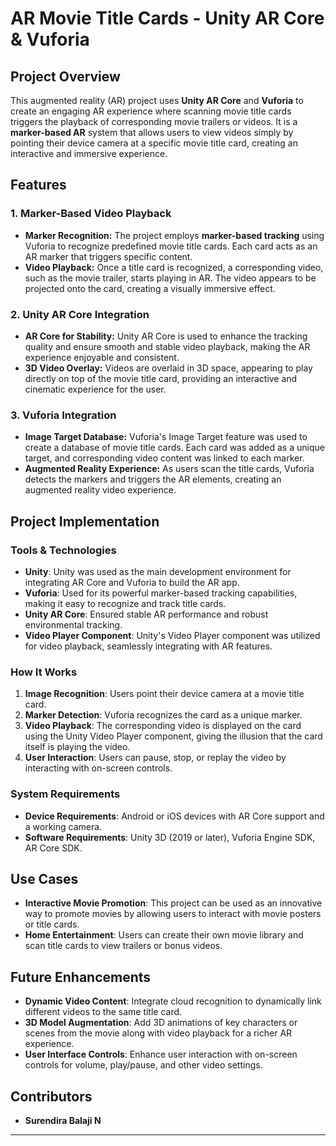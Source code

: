 # AR Movie Title Cards - Unity AR Core & Vuforia

## Project Overview

This augmented reality (AR) project uses **Unity AR Core** and **Vuforia** to create an engaging AR experience where scanning movie title cards triggers the playback of corresponding movie trailers or videos. It is a **marker-based AR** system that allows users to view videos simply by pointing their device camera at a specific movie title card, creating an interactive and immersive experience.

## Features

### 1. Marker-Based Video Playback
- **Marker Recognition:** The project employs **marker-based tracking** using Vuforia to recognize predefined movie title cards. Each card acts as an AR marker that triggers specific content.
- **Video Playback:** Once a title card is recognized, a corresponding video, such as the movie trailer, starts playing in AR. The video appears to be projected onto the card, creating a visually immersive effect.

### 2. Unity AR Core Integration
- **AR Core for Stability:** Unity AR Core is used to enhance the tracking quality and ensure smooth and stable video playback, making the AR experience enjoyable and consistent.
- **3D Video Overlay:** Videos are overlaid in 3D space, appearing to play directly on top of the movie title card, providing an interactive and cinematic experience for the user.

### 3. Vuforia Integration
- **Image Target Database:** Vuforia's Image Target feature was used to create a database of movie title cards. Each card was added as a unique target, and corresponding video content was linked to each marker.
- **Augmented Reality Experience:** As users scan the title cards, Vuforia detects the markers and triggers the AR elements, creating an augmented reality video experience.

## Project Implementation

### Tools & Technologies
- **Unity**: Unity was used as the main development environment for integrating AR Core and Vuforia to build the AR app.
- **Vuforia**: Used for its powerful marker-based tracking capabilities, making it easy to recognize and track title cards.
- **Unity AR Core**: Ensured stable AR performance and robust environmental tracking.
- **Video Player Component**: Unity's Video Player component was utilized for video playback, seamlessly integrating with AR features.

### How It Works
1. **Image Recognition**: Users point their device camera at a movie title card.
2. **Marker Detection**: Vuforia recognizes the card as a unique marker.
3. **Video Playback**: The corresponding video is displayed on the card using the Unity Video Player component, giving the illusion that the card itself is playing the video.
4. **User Interaction**: Users can pause, stop, or replay the video by interacting with on-screen controls.

### System Requirements
- **Device Requirements**: Android or iOS devices with AR Core support and a working camera.
- **Software Requirements**: Unity 3D (2019 or later), Vuforia Engine SDK, AR Core SDK.

## Use Cases
- **Interactive Movie Promotion**: This project can be used as an innovative way to promote movies by allowing users to interact with movie posters or title cards.
- **Home Entertainment**: Users can create their own movie library and scan title cards to view trailers or bonus videos.

## Future Enhancements
- **Dynamic Video Content**: Integrate cloud recognition to dynamically link different videos to the same title card.
- **3D Model Augmentation**: Add 3D animations of key characters or scenes from the movie along with video playback for a richer AR experience.
- **User Interface Controls**: Enhance user interaction with on-screen controls for volume, play/pause, and other video settings.

## Contributors
- **Surendira Balaji N**

---

